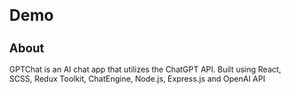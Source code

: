 # Demo

## About
GPTChat is an AI chat app that utilizes the ChatGPT API. Built using React, SCSS, Redux Toolkit, ChatEngine, Node.js, Express.js and OpenAI API
 

